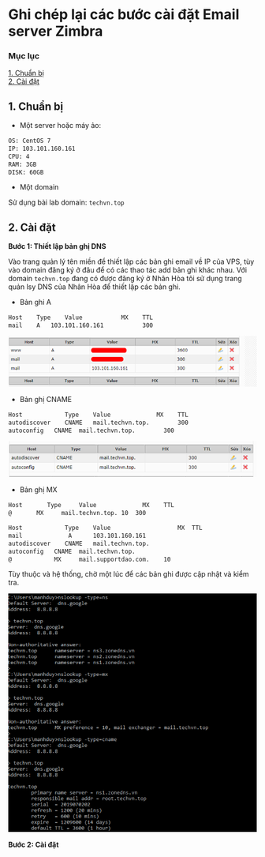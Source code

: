 # Ghi chép lại các bước cài đặt Email server Zimbra

### Mục lục

[1. Chuẩn bị](#chuanbi)<br>
[2. Cài đặt](#caidat)<br>

<a name="chuanbi"></a>
## 1. Chuẩn bị

- Một server hoặc máy ảo:

```
OS: CentOS 7
IP: 103.101.160.161
CPU: 4
RAM: 3GB
DISK: 60GB
```

- Một domain

Sử dụng bài lab domain: `techvn.top`

<a name="caidat"></a>
## 2. Cài đặt

**Bước 1: Thiết lập bản ghị DNS**

Vào trang quản lý tên miền để thiết lập các bản ghi email về IP của VPS, tùy vào domain đăng ký ở đâu để có các thao tác add bản ghi khác nhau. Với domain `techvn.top` đang có được đăng ký ở Nhân Hòa tôi sử dụng trang quản lsy DNS của Nhân Hòa để thiết lập các bản ghi.

- Bản ghi A

```
Host	Type	Value	        MX	  TTL
mail	A	103.101.160.161		      300
```

![](../images/img-setup-email-zimbra/Screenshot_83.png)

- Bản ghị CNAME


```
Host	        Type	Value	          MX	TTL
autodiscover	CNAME	mail.techvn.top.		300		
autoconfig	 CNAME	mail.techvn.top.		300
```

![](../images/img-setup-email-zimbra/Screenshot_84.png)

- Bản ghị MX

```
Host	   Type   	Value	          MX	TTL
@	    MX	   mail.techvn.top.	10	300
```

```
Host	        Type	Value	                MX	TTL
mail	         A	    103.101.160.161	 
autodiscover	CNAME	mail.techvn.top.	 
autoconfig	 CNAME	mail.techvn.top.	 
@	         MX	    mail.supportdao.com.	10
```

Tùy thuộc và hệ thống, chờ một lúc để các bản ghi được cập nhật và kiểm tra.

![](../images/img-setup-email-zimbra/Screenshot_85.png)

**Bước 2: Cài đặt**

